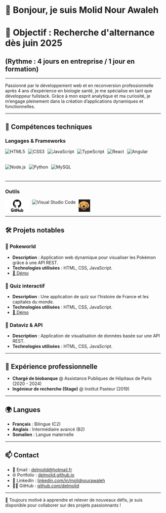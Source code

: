 # 👋 Bonjour, je suis Molid Nour Awaleh
# 🎯 Objectif : Recherche d'alternance dès juin 2025  
## (Rythme : 4 jours en entreprise / 1 jour en formation)

---



Passionné par le développement web et en reconversion professionnelle après 4 ans d’expérience en biologie santé, je me spécialise en tant que développeur fullstack. Grâce à mon esprit analytique et ma curiosité, je m’engage pleinement dans la création d’applications dynamiques et fonctionnelles.

---

## 🚀 Compétences techniques

### **Langages & Frameworks**

<div style="display: flex; flex-wrap: wrap; gap: 10px;">
  <img src="https://cdn.jsdelivr.net/gh/devicons/devicon/icons/html5/html5-original.svg" alt="HTML5" height="40" />
  <img src="https://cdn.jsdelivr.net/gh/devicons/devicon/icons/css3/css3-original.svg" alt="CSS3" height="40" />
  <img src="https://cdn.jsdelivr.net/gh/devicons/devicon/icons/javascript/javascript-original.svg" alt="JavaScript" height="40" />
  <img src="https://cdn.jsdelivr.net/gh/devicons/devicon/icons/typescript/typescript-original.svg" alt="TypeScript" height="40" />
  <img src="https://cdn.jsdelivr.net/gh/devicons/devicon/icons/react/react-original.svg" alt="React" height="40" />
  <img src="https://cdn.jsdelivr.net/gh/devicons/devicon/icons/angularjs/angularjs-original.svg" alt="Angular" height="40" />
  <img src="https://cdn.jsdelivr.net/gh/devicons/devicon/icons/nodejs/nodejs-original.svg" alt="Node.js" height="40" />
  <img src="https://cdn.jsdelivr.net/gh/devicons/devicon/icons/python/python-original.svg" alt="Python" height="40" />
  <img src="https://cdn.jsdelivr.net/gh/devicons/devicon/icons/mysql/mysql-original.svg" alt="MySQL" height="40" />
</div>

---

### **Outils**

<div style="display: flex; flex-wrap: wrap; gap: 10px;">
  <img src="https://github.com/delmolid/delmolid/blob/main/github-original-wordmark.webp" alt="GitHub" height="40" />
  <img src="https://cdn.jsdelivr.net/gh/devicons/devicon/icons/vscode/vscode-original.svg" alt="Visual Studio Code" height="40" />
  <img src="https://github.com/delmolid/delmolid/blob/main/brunologo.webp" alt="Bruno" height="40" />
</div>

---

## 🛠️ Projets notables

### 🔹 **Pokeworld**
- **Description** : Application web dynamique pour visualiser les Pokémon grâce à une API REST.
- **Technologies utilisées** : HTML, CSS, JavaScript.
- [🔗 Démo](https://delmolid.github.io/Pokeworld)

### 🔹 **Quiz interactif**
- **Description** : Une application de quiz sur l’histoire de France et les capitales du monde.
- **Technologies utilisées** : HTML, CSS, JavaScript.
- [🔗 Démo](https://delmolid.github.io/projet-collectif-nantes-quizz-geo-quizzzz)

### 🔹 **Dataviz & API**
- **Description** : Application de visualisation de données basée sur une API REST.
- **Technologies utilisées** : HTML, CSS, JavaScript.

---

## 💼 Expérience professionnelle
- **Chargé de biobanque** @ Assistance Publiques de Hôpitaux de Paris (2020 - 2024)
- **Ingénieur de recherche (Stage)** @ Institut Pasteur (2019)

---

## 🌍 Langues
- **Français** : Bilingue (C2)  
- **Anglais** : Intermédiaire avancé (B2)  
- **Somalien** : Langue maternelle  

---

## 📫 Contact
- 📧 Email : [delmolid@hotmail.fr](mailto:delmolid@hotmail.fr)  
- 🌐 Portfolio : [delmolid.github.io](https://delmolid.github.io/)  
- 💼 LinkedIn : [linkedin.com/in/molidnourawaleh](https://www.linkedin.com/in/molidnourawaleh)  
- 🧑‍💻 GitHub : [github.com/delmolid](https://github.com/delmolid)

---

🎯 Toujours motivé à apprendre et relever de nouveaux défis, je suis disponible pour collaborer sur des projets passionnants !

<!--
**delmolid/delmolid** is a ✨ _special_ ✨ repository because its `README.md` (this file) appears on your GitHub profile.

Here are some ideas to get you started:

- 🔭 I’m currently working on ...
- 🌱 I’m currently learning ...
- 👯 I’m looking to collaborate on ...
- 🤔 I’m looking for help with ...
- 💬 Ask me about ...
- 📫 How to reach me: ...
- 😄 Pronouns: ...
- ⚡ Fun fact: ...
-->
